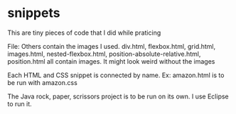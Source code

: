 # snippets

This are tiny pieces of code that I did while praticing

File: Others contain the images I used.
div.html, flexbox.html, grid.html, images.html, nested-flexbox.html, position-absolute-relative.html, position.html all contain images.
It might look weird without the images

Each HTML and CSS snippet is connected by name. Ex: amazon.html is to be run with amazon.css

The Java rock, paper, scrissors project is to be run on its own. I use Eclipse to run it.
